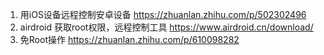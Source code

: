 1. 用iOS设备远程控制安卓设备 https://zhuanlan.zhihu.com/p/502302496
2. airdroid 获取root权限，远程控制工具 https://www.airdroid.cn/download/
3. 免Root操作 https://zhuanlan.zhihu.com/p/610098282